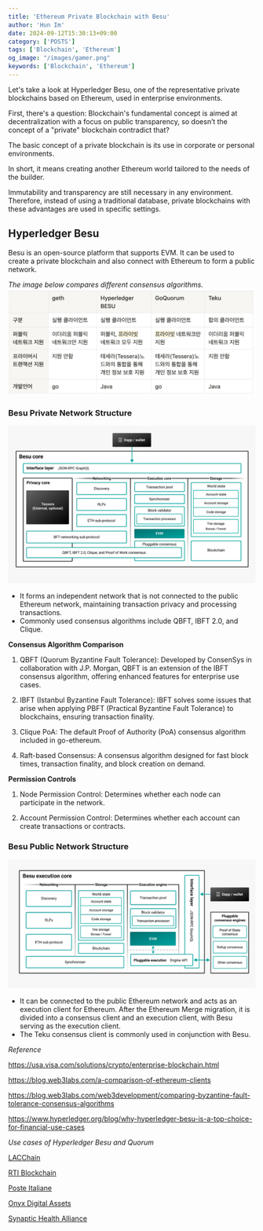 ```yaml
---
title: 'Ethereum Private Blockchain with Besu'
author: 'Hun Im'
date: 2024-09-12T15:30:13+09:00
category: ['POSTS']
tags: ['Blockchain', 'Ethereum']
og_image: "/images/gamer.png" 
keywords: ['Blockchain', 'Ethereum']
---
```


Let's take a look at Hyperledger Besu, one of the representative private blockchains based on Ethereum, used in enterprise environments.

First, there's a question: Blockchain's fundamental concept is aimed at decentralization with a focus on public transparency, so doesn’t the concept of a "private" blockchain contradict that?

The basic concept of a private blockchain is its use in corporate or personal environments.

In short, it means creating another Ethereum world tailored to the needs of the builder.

Immutability and transparency are still necessary in any environment. Therefore, instead of using a traditional database, private blockchains with these advantages are used in specific settings.

## Hyperledger Besu

Besu is an open-source platform that supports EVM. It can be used to create a private blockchain and also connect with Ethereum to form a public network.

*The image below compares different consensus algorithms.*
![concensus](images/concensus.webp)

### Besu Private Network Structure
![structure](images/structure1.webp)
* It forms an independent network that is not connected to the public Ethereum network, maintaining transaction privacy and processing transactions.
* Commonly used consensus algorithms include QBFT, IBFT 2.0, and Clique.

**Consensus Algorithm Comparison**
1. QBFT (Quorum Byzantine Fault Tolerance): Developed by ConsenSys in collaboration with J.P. Morgan, QBFT is an extension of the IBFT consensus algorithm, offering enhanced features for enterprise use cases.

2. IBFT (Istanbul Byzantine Fault Tolerance): IBFT solves some issues that arise when applying PBFT (Practical Byzantine Fault Tolerance) to blockchains, ensuring transaction finality.

3. Clique PoA: The default Proof of Authority (PoA) consensus algorithm included in go-ethereum.

4. Raft-based Consensus: A consensus algorithm designed for fast block times, transaction finality, and block creation on demand.

**Permission Controls**
1. Node Permission Control: Determines whether each node can participate in the network.

2. Account Permission Control: Determines whether each account can create transactions or contracts.

### Besu Public Network Structure
![structure](images/structure2.webp)

* It can be connected to the public Ethereum network and acts as an execution client for Ethereum. After the Ethereum Merge migration, it is divided into a consensus client and an execution client, with Besu serving as the execution client.
* The Teku consensus client is commonly used in conjunction with Besu.


*Reference*

<https://usa.visa.com/solutions/crypto/enterprise-blockchain.html>

<https://blog.web3labs.com/a-comparison-of-ethereum-clients>

<https://blog.web3labs.com/web3development/comparing-byzantine-fault-tolerance-consensus-algorithms>

<https://www.hyperledger.org/blog/why-hyperledger-besu-is-a-top-choice-for-financial-use-cases>

*Use cases of Hyperledger Besu and Quorum*

[LACChain](https://www.coindesk.com/business/2021/04/08/citi-completes-cross-border-payments-pilot-using-lacchain/)

[RTI Blockchain](https://www.hyperledger.org/learn/webinars/hyperledger-in-depth-an-hour-with-ledger-leopard-supply-chain-traceability)

[Poste Italiane](https://www.hyperledger.org/case-studies/posteitaliane-case-study)

[Onyx Digital Assets](https://www.jpmorgan.com/onyx/content-hub.htm)

[Synaptic Health Alliance](https://newsroom.statefarm.com/blockchain-solution-solves-state-farm-usaa-subrogation-challenge/)
